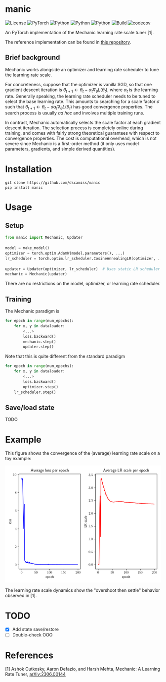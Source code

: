 # manic

![License](https://img.shields.io/badge/license-MIT-blue)
![PyTorch](https://img.shields.io/badge/PyTorch-%23EE4C2C.svg?logo=PyTorch&logoColor=white)
![Python](https://img.shields.io/badge/python-3.9-blue.svg)
![Python](https://img.shields.io/badge/python-3.10-blue.svg)
![Python](https://img.shields.io/badge/python-3.11-blue.svg)
![Build](https://github.com/dscamiss/manic/actions/workflows/python-package.yml/badge.svg)
[![codecov](https://codecov.io/gh/dscamiss/manic/graph/badge.svg?token=ZWTBITN49T)](https://codecov.io/gh/dscamiss/manic)

An PyTorch implementation of the Mechanic learning rate scale tuner [1].  

The reference implementation can be found in [this repository](https://github.com/optimizedlearning/mechanic).

## Brief background

Mechanic works alongside an optimizer and learning rate scheduler to tune the learning rate scale.

For concreteness, suppose that the optimizer is vanilla SGD, so that one gradient descent iteration is
$\theta_{t+1} \leftarrow \theta_t - \alpha_t \nabla_\theta L(\theta_t)$, where $\alpha_t$ is the learning rate.  Generally
speaking, the learning rate scheduler needs to be tuned to select the base learning rate.  This amounts to searching 
for a scale factor $\sigma$ such that $\theta_{t+1} \leftarrow \theta_t - \sigma \alpha_t \nabla_\theta L(\theta_t)$ has good convergence 
properties.  The search process is usually *ad hoc* and involves multiple training runs.

In contrast, Mechanic automatically selects the scale factor at each gradient descent iteration.  The selection
process is completely online during training, and comes with fairly strong theoretical guarantees with respect to convergence properties.
The cost is computational overhead, which is not severe since Mechanic is a first-order method 
(it only uses model parameters, gradients, and simple derived quantities).

# Installation

```
git clone https://github.com/dscamiss/manic
pip install manic
```

# Usage

## Setup

```python
from manic import Mechanic, Updater

model = make_model()
optimizer = torch.optim.AdamW(model.parameters(), ...)
lr_scheduler = torch.optim.lr_scheduler.CosineAnnealingLR(optimizer, ...)

updater = Updater(optimizer, lr_scheduler)  # Uses static LR scheduler if `lr_scheduler` is omitted
mechanic = Mechanic(updater)
```

There are no restrictions on the model, optimizer, or learning rate scheduler.

## Training

The Mechanic paradigm is

```python
for epoch in range(num_epochs):
    for x, y in dataloader:
        <...>
        loss.backward()
        mechanic.step()
        updater.step()   
```

Note that this is quite different from the standard paradigm

```python title="Standard method"
for epoch in range(num_epochs):
    for x, y in dataloader:
        <...>
        loss.backward()
        optimizer.step()
    lr_scheduler.step()   
```

## Save/load state

TODO

# Example

This figure shows the convergence of the (average) learning rate scale on a toy example:

![Alt text](src/examples/fully_connected/figures/lr_scale_demo.png)

The learning rate scale dynamics show the "overshoot then settle" behavior observed in [1].

# TODO

- [x] Add state save/restore
- [ ] Double-check OOO

# References

[1] Ashok Cutkosky, Aaron Defazio, and Harsh Mehta, Mechanic: A Learning Rate Tuner, [arXiv:2306.00144](https://arxiv.org/abs/2306.00144)
